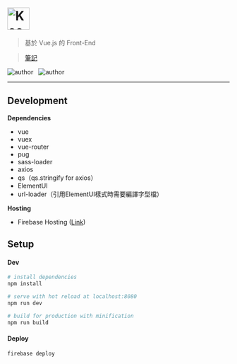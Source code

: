 # <img src="https://sendeyo.com/up/ca66c006e4db83db14f95a4525f7a1c8.svg" height=50 alt="Keep a Changelog" />
> 基於 Vue.js 的 Front-End 

> [筆記](NOTE.md)
  
![author](https://img.shields.io/badge/Author-Junxiang-yellow.svg)   
![author](https://img.shields.io/badge/Version-0.0.0-blue.svg)
___
## Development
**Dependencies**
 - vue
 - vuex
 - vue-router
 - pug
 - sass-loader
 - axios
 - qs（qs.stringify for axios） 
 - ElementUI
 - url-loader（引用ElementUI樣式時需要編譯字型檔）

**Hosting**  
 - Firebase Hosting  ([Link](https://xtobu-site.firebaseapp.com/))
 

##  Setup
#### Dev
```bash
# install dependencies
npm install

# serve with hot reload at localhost:8080
npm run dev

# build for production with minification
npm run build
```
#### Deploy
```bash
firebase deploy
```
